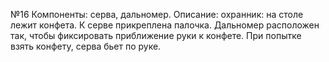 №16
Компоненты: серва, дальномер.
Описание: охранник: на столе лежит конфета.  К серве прикреплена палочка. Дальномер расположен так, чтобы фиксировать приближение руки к конфете. При попытке взять конфету, серва бьет по руке.
